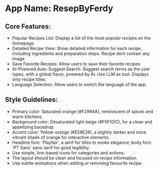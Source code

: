 # **App Name**: ResepByFerdy

## Core Features:

- Popular Recipes List: Display a list of the most popular recipes on the homepage.
- Detailed Recipe View: Show detailed information for each recipe, including ingredients and preparation steps. Recipe dont contain any image
- Save Favorite Recipes: Allow users to save their favorite recipes.
- AI-Powered Auto-Suggest Search: Suggest search terms as the user types, with a global flavor, powered by AI. Use LLM as tool. Displays only recipe titles.
- Language Selection: Allow users to switch the language of the app.

## Style Guidelines:

- Primary color: Saturated orange (#F2994A), reminiscent of spices and warm kitchens.
- Background color: Desaturated light beige (#F5F5DC), for a clean and appetizing backdrop.
- Accent color: Yellow-orange (#E58E26), a slightly darker and more vibrant shade of orange for interactive elements.
- Headline font: 'Playfair', a serif for titles to evoke elegance; body font: 'PT Sans' sans-serif for good legibility.
- Use simple, line-based icons for categories and actions.
- The layout should be clean and focused on recipe information.
- Use subtle animations when adding or removing favourite recipe.